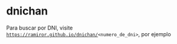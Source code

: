 # dnichan

Para buscar por DNI, visite <code>https://ramiror.github.io/dnichan/<numero_de_dni></code>, por ejemplo [](https://ramiror.github.io/dnichan/23800000)